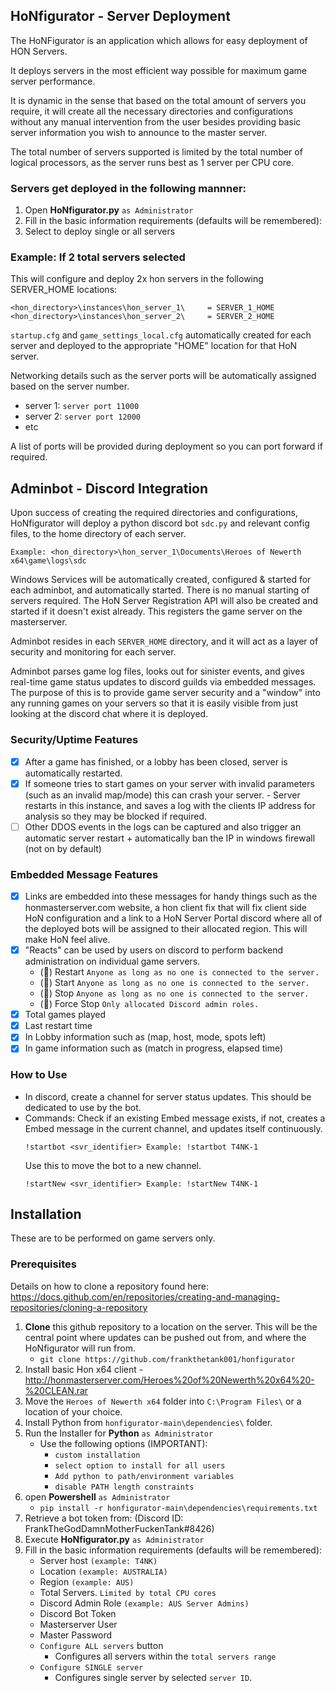 ## HoNfigurator - Server Deployment

The HoNFigurator is an application which allows for easy deployment of HON Servers.

It deploys servers in the most efficient way possible for maximum game server performance.

It is dynamic in the sense that based on the total amount of servers you require, it will create all the necessary directories and configurations without any manual intervention from the user besides providing basic server information you wish to announce to the master server.

The total number of servers supported is limited by the total number of logical processors, as the server runs best as 1 server per CPU core.

### Servers get deployed in the following mannner:
1. Open **HoNfigurator.py** ``as Administrator``
2. Fill in the basic information requirements (defaults will be remembered):
6. Select to deploy single or all servers 

### Example: If 2 total servers selected
This will configure and deploy 2x hon servers in the following SERVER_HOME locations: 
```
<hon_directory>\instances\hon_server_1\		= SERVER_1_HOME
<hon_directory>\instances\hon_server_2\		= SERVER_2_HOME
```
``startup.cfg`` and ``game_settings_local.cfg`` automatically created for each server and deployed to the appropriate "HOME" location for that HoN server.

Networking details such as the server ports will be automatically assigned based on the server number.

- server 1: ``server port 11000``
- server 2: ``server port 12000``
- etc

A list of ports will be provided during deployment so you can port forward if required.

## Adminbot - Discord Integration
Upon success of creating the required directories and configurations, HoNfigurator will deploy a python discord bot ``sdc.py`` and relevant config files, to the home directory of each server.

```Example: <hon_directory>\hon_server_1\Documents\Heroes of Newerth x64\game\logs\sdc```

Windows Services will be automatically created, configured & started for each adminbot, and automatically started. There is no manual starting of servers required.
The HoN Server Registration API will also be created and started if it doesn't exist already. This registers the game server on the masterserver.

Adminbot resides in each ``SERVER_HOME`` directory, and it will act as a layer of security and monitoring for each server.

Adminbot parses game log files, looks out for sinister events, and gives real-time game status updates to discord guilds via embedded messages. The purpose of this is to provide game server security and a "window" into any running games on your servers so that it is easily visible from just looking at the discord chat where it is deployed.

### Security/Uptime Features
- [x] After a game has finished, or a lobby has been closed, server is automatically restarted.
- [x] If someone tries to start games on your server with invalid parameters (such as an invalid map/mode) this can crash your server.
		- Server restarts in this instance, and saves a log with the clients IP address for analysis so they may be blocked if required.
- [ ] Other DDOS events in the logs can be captured and also trigger an automatic server restart + automatically ban the IP in windows firewall (not on by default)

### Embedded Message Features
- [x] Links are embedded into these messages for handy things such as the honmasterserver.com website, a hon client fix that will fix client side HoN configuration and a link to a HoN Server Portal discord where all of the deployed bots will be assigned to their allocated region. This will make HoN feel alive.
- [x] "Reacts" can be used by users on discord to perform backend administration on individual game servers.
	- (🔁) Restart 		``Anyone as long as no one is connected to the server.``
	- (🔼) Start		``Anyone as long as no one is connected to the server.``
	- (🔽) Stop 		``Anyone as long as no one is connected to the server.``
	- (🛑) Force Stop	``Only allocated Discord admin roles.``
- [x] Total games played
- [x] Last restart time
- [x] In Lobby information such as (map, host, mode, spots left)
- [x] In game information such as (match in progress, elapsed time)

### How to Use
- In discord, create a channel for server status updates. This should be dedicated to use by the bot.
- Commands:
	Check if an existing Embed message exists, if not, creates a Embed message in the current channel, and updates itself continuously.
	```
	!startbot <svr_identifier> Example: !startbot T4NK-1 
	```
	Use this to move the bot to a new channel.
	```
	!startNew <svr_identifier> Example: !startNew T4NK-1 
	```

## Installation
These are to be performed on game servers only.

### Prerequisites
Details on how to clone a repository found here: https://docs.github.com/en/repositories/creating-and-managing-repositories/cloning-a-repository
1. **Clone** this github repository to a location on the server. This will be the central point where updates can be pushed out from, and where the HoNfigurator will run from.
	- ``git clone https://github.com/frankthetank001/honfigurator``
3. Install basic Hon x64 client - http://honmasterserver.com/Heroes%20of%20Newerth%20x64%20-%20CLEAN.rar
4. Move the ``Heroes of Newerth x64`` folder into ``C:\Program Files\`` or a location of your choice.
5. Install Python from ``honfigurator-main\dependencies\`` folder.
6. Run the Installer for **Python** ``as Administrator``
 	- Use the following options (IMPORTANT):
		- ``custom installation``
		- ``select option to install for all users``
		- ``Add python to path/environment variables``
		- ``disable PATH length constraints``
7. open **Powershell** ``as Administrator``
	- ``pip install -r honfigurator-main\dependencies\requirements.txt``
8. Retrieve a bot token from: (Discord ID: FrankTheGodDamnMotherFuckenTank#8426)
9. Execute **HoNfigurator.py** ``as Administrator``
10. Fill in the basic information requirements (defaults will be remembered):
	- Server host ``(example: T4NK)``
	- Location ``(example: AUSTRALIA)``
	- Region ``(example: AUS)``
	- Total Servers. ``Limited by total CPU cores``
	- Discord Admin Role ``(example: AUS Server Admins)``
	- Discord Bot Token
	- Masterserver User
	- Master Password
	- ``Configure ALL servers`` button
		- Configures all servers within the ``total servers range``
	- ``Configure SINGLE server``
		- Configures single server by selected ``server ID``.
